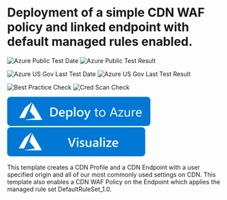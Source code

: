 # Deployment of a simple CDN WAF policy and linked endpoint with default managed rules enabled.

![Azure Public Test Date](https://azurequickstartsservice.blob.core.windows.net/badges/201-cdn-with-waf-managed-rules/PublicLastTestDate.svg)
![Azure Public Test Result](https://azurequickstartsservice.blob.core.windows.net/badges/201-cdn-with-waf-managed-rules/PublicDeployment.svg)

![Azure US Gov Last Test Date](https://azurequickstartsservice.blob.core.windows.net/badges/201-cdn-with-waf-managed-rules/FairfaxLastTestDate.svg)
![Azure US Gov Last Test Result](https://azurequickstartsservice.blob.core.windows.net/badges/201-cdn-with-waf-managed-rules/FairfaxDeployment.svg)

![Best Practice Check](https://azurequickstartsservice.blob.core.windows.net/badges/201-cdn-with-waf-managed-rules/BestPracticeResult.svg)
![Cred Scan Check](https://azurequickstartsservice.blob.core.windows.net/badges/201-cdn-with-waf-managed-rules/CredScanResult.svg)

[![Deploy To Azure](https://raw.githubusercontent.com/Azure/azure-quickstart-templates/master/1-CONTRIBUTION-GUIDE/images/deploytoazure.svg?sanitize=true)](https://portal.azure.com/#create/Microsoft.Template/uri/https%3A%2F%2Fraw.githubusercontent.com%2FAzure%2Fazure-quickstart-templates%2Fmaster%2F201-cdn-with-waf-managed-rules%2Fazuredeploy.json)  [![Visualize](https://raw.githubusercontent.com/Azure/azure-quickstart-templates/master/1-CONTRIBUTION-GUIDE/images/visualizebutton.svg?sanitize=true)](http://armviz.io/#/?load=https%3A%2F%2Fraw.githubusercontent.com%2FAzure%2Fazure-quickstart-templates%2Fmaster%2F201-cdn-with-waf-managed-rules%2Fazuredeploy.json)

This template creates a CDN Profile and a CDN Endpoint with a user specified origin and all of our most commonly used settings on CDN. This template also enables a CDN WAF Policy on the Endpoint which applies the managed rule set DefaultRuleSet_1.0.



